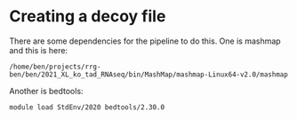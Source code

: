 # Creating a decoy file

There are some dependencies for the pipeline to do this.  One is mashmap and this is here:
```
/home/ben/projects/rrg-ben/ben/2021_XL_ko_tad_RNAseq/bin/MashMap/mashmap-Linux64-v2.0/mashmap
```

Another is bedtools:
```
module load StdEnv/2020 bedtools/2.30.0
```
